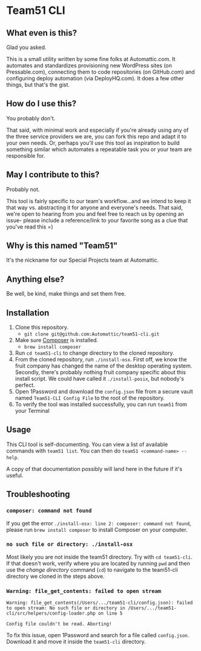 # Team51 CLI

## What even is this? 

Glad you asked. 

This is a small utility written by some fine folks at Automattic.com. It automates and standardizes provisioning new WordPress sites (on Pressable.com), connecting them to code repositories (on GitHub.com) and configuring deploy automation (via DeployHQ.com). It does a few other things, but that's the gist.

## How do I use this?

You probably don't. 

That said, with minimal work and especially if you're already using any of the three service providers we are, you can fork this repo and adapt it to your own needs. Or, perhaps you'll use this tool as inspiration to build something similar which automates a repeatable task you or your team are responsible for.

## May I contribute to this?

Probably not. 

This tool is fairly specific to our team's workflow...and we intend to keep it that way vs. abstracting it for anyone and everyone's needs. That said, we're open to hearing from you and feel free to reach us by opening an issue- please include a reference/link to your favorite song as a clue that you've read this =)

## Why is this named "Team51"

It's the nickname for our Special Projects team at Automattic.

## Anything else?

Be well, be kind, make things and set them free.

## Installation
1. Clone this repository.
    - `git clone git@github.com:Automattic/team51-cli.git`
1. Make sure [Composer](https://getcomposer.org/) is installed.
    - `brew install composer`
1. Run `cd team51-cli` to change directory to the cloned repository.
1. From the cloned repository, run `./install-osx`. First off, we know the fruit company has changed the name of the desktop operating system. Secondly, there's probably nothing fruit company specific about this install script. We could have called it `./install-posix`, but nobody's perfect.
1. Open 1Password and download the `config.json` file from a secure vault named `Team51-CLI Config File` to the root of the repository.
1. To verify the tool was installed successfully, you can run `team51` from your Terminal

## Usage
This CLI tool is self-documenting. You can view a list of available commands with `team51 list`.
You can then do `team51 <command-name> --help`.

A copy of that documentation possibly will land here in the future if it's useful.

## Troubleshooting

### `composer: command not found`
If you get the error `./install-osx: line 2: composer: command not found`, please run `brew install composer` to install Composer on your computer.

### `no such file or directory: ./install-osx`
Most likely you are not inside the team51 directory. Try with `cd team51-cli`. If that doesn't work, verify where you are located by running `pwd` and then use the *change directory* command (`cd`) to navigate to the team51-cli directory we cloned in the steps above.

### `Warning: file_get_contents: failed to open stream`
```
Warning: file_get_contents(/Users/.../team51-cli/config.json): failed to open stream: No such file or directory in /Users/.../team51-cli/src/helpers/config-loader.php on line 5

Config file couldn't be read. Aborting!
```
To fix this issue, open 1Password and search for a file called `config.json`. Download it and move it inside the `team51-cli` directory.